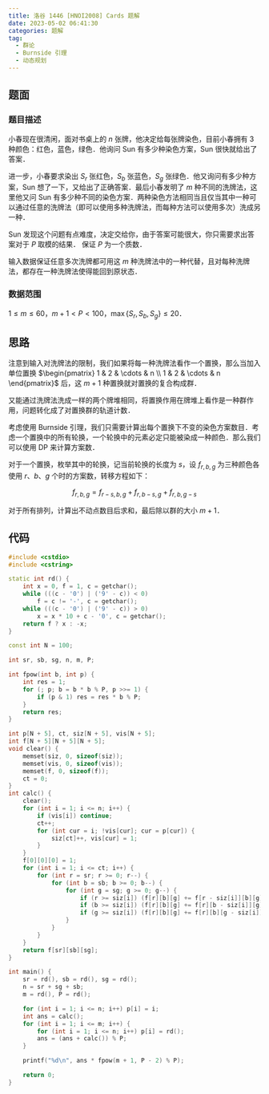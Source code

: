 ```yaml
---
title: 洛谷 1446 [HNOI2008] Cards 题解
date: 2023-05-02 06:41:30
categories: 题解
tag:
  - 群论
  - Burnside 引理
  - 动态规划
---
```


## 题面

### 题目描述

小春现在很清闲，面对书桌上的 $n$ 张牌，他决定给每张牌染色，目前小春拥有 $3$ 种颜色：红色，蓝色，绿色．他询问 Sun 有多少种染色方案，Sun 很快就给出了答案．

进一步，小春要求染出 $S_r$ 张红色，$S_b$ 张蓝色，$S_g$ 张绿色．他又询问有多少种方案，Sun 想了一下，又给出了正确答案．最后小春发明了 $m$ 种不同的洗牌法，这里他又问 Sun 有多少种不同的染色方案．两种染色方法相同当且仅当其中一种可以通过任意的洗牌法（即可以使用多种洗牌法，而每种方法可以使用多次）洗成另一种．

Sun 发现这个问题有点难度，决定交给你，由于答案可能很大，你只需要求出答案对于 $P$ 取模的结果． 保证 $P$ 为一个质数．

输入数据保证任意多次洗牌都可用这 $m$ 种洗牌法中的一种代替，且对每种洗牌法，都存在一种洗牌法使得能回到原状态．

### 数据范围

$1 \le m \le 60$，$m + 1 < P < 100$，$\max\{S_r, S_b, S_g\} \le 20$．

<!-- more -->

## 思路

注意到输入对洗牌法的限制，我们如果将每一种洗牌法看作一个置换，那么当加入单位置换 $\begin{pmatrix} 1 & 2 & \cdots & n \\ 1 & 2 & \cdots & n \end{pmatrix}$ 后，这 $m + 1$ 种置换就对置换的复合构成群．

又能通过洗牌法洗成一样的两个牌堆相同，将置换作用在牌堆上看作是一种群作用，问题转化成了对置换群的轨道计数．

考虑使用 Burnside 引理，我们只需要计算出每个置换下不变的染色方案数目．考虑一个置换中的所有轮换，一个轮换中的元素必定只能被染成一种颜色．那么我们可以使用 DP 来计算方案数．

对于一个置换，枚举其中的轮换，记当前轮换的长度为 $s$，设 $f_{r, b, g}$ 为三种颜色各使用 $r$、$b$、$g$ 个时的方案数，转移方程如下：

$$
f_{r, b, g} = f_{r - s, b, g} + f_{r, b - s, g} + f_{r, b, g - s}
$$

对于所有排列，计算出不动点数目后求和，最后除以群的大小 $m + 1$．

## 代码

```cpp
#include <cstdio>
#include <cstring>

static int rd() {
	int x = 0, f = 1, c = getchar();
	while (((c - '0') | ('9' - c)) < 0)
		f = c != '-', c = getchar();
	while (((c - '0') | ('9' - c)) > 0)
		x = x * 10 + c - '0', c = getchar();
	return f ? x : -x;
}

const int N = 100;

int sr, sb, sg, n, m, P;

int fpow(int b, int p) {
	int res = 1;
	for (; p; b = b * b % P, p >>= 1) {
		if (p & 1) res = res * b % P;
	}
	return res;
}

int p[N + 5], ct, siz[N + 5], vis[N + 5];
int f[N + 5][N + 5][N + 5];
void clear() {
	memset(siz, 0, sizeof(siz));
	memset(vis, 0, sizeof(vis));
	memset(f, 0, sizeof(f));
	ct = 0;
}
int calc() {
	clear();
	for (int i = 1; i <= n; i++) {
		if (vis[i]) continue;
		ct++;
		for (int cur = i; !vis[cur]; cur = p[cur]) {
			siz[ct]++, vis[cur] = 1;
		}
	}
	f[0][0][0] = 1;
	for (int i = 1; i <= ct; i++) {
		for (int r = sr; r >= 0; r--) {
			for (int b = sb; b >= 0; b--) {
				for (int g = sg; g >= 0; g--) {
					if (r >= siz[i]) (f[r][b][g] += f[r - siz[i]][b][g]) %= P;
					if (b >= siz[i]) (f[r][b][g] += f[r][b - siz[i]][g]) %= P;
					if (g >= siz[i]) (f[r][b][g] += f[r][b][g - siz[i]]) %= P;
				}
			}
		}
	}
	return f[sr][sb][sg];
}

int main() {
	sr = rd(), sb = rd(), sg = rd();
	n = sr + sg + sb;
	m = rd(), P = rd();

	for (int i = 1; i <= n; i++) p[i] = i;
	int ans = calc();
	for (int i = 1; i <= m; i++) {
		for (int i = 1; i <= n; i++) p[i] = rd();
		ans = (ans + calc()) % P;
	}

	printf("%d\n", ans * fpow(m + 1, P - 2) % P);

	return 0;
}
```
